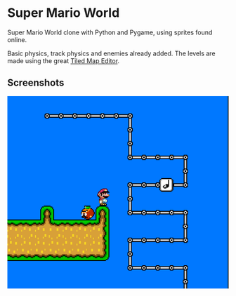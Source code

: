 # Super Mario World

Super Mario World clone with Python and Pygame, using sprites found online.

Basic physics, track physics and enemies already added. The levels are made using the great [Tiled Map Editor](https://www.mapeditor.org/).

## Screenshots

![Screenshot with tracks and an upside-down Goomba](https://raw.githubusercontent.com/vitorsvt/super-mario/main/docs/screenshot.png)